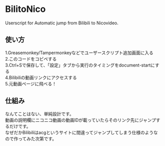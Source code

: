 # BilitoNico
Userscript for Automatic jump from Bilibili to Nicovideo.

## 使い方
1.Greasemonkey/Tampermonkeyなどでユーザースクリプト追加画面に入る      
2.このコードをコピペする    
3.Ctrl+Sで保存して、「設定」タブから実行のタイミングをdocument-startにする  
4.Bilibiliの動画リンクにアクセスする    
5.元動画ページに飛べる！    

## 仕組み
なんてことはない、単純設計です。    
動画の説明欄にニコニコ動画の動画IDが載っていたらそのリンク先にジャンプするだけです。    
なぜだかBilibiliはacgというサイトに間違ってジャンプしてしまう仕様のようなので作ってみた次第です。   

